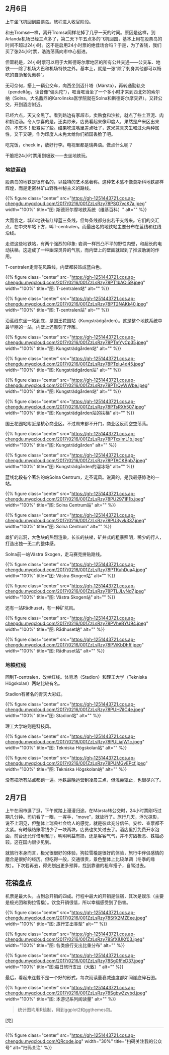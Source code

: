 
## 2月6日

上午坐飞机回到股票岛。​旅程进入收官阶段。

和去Tromsø一样，离开Tromsø同样花掉了几乎一天的时间。原因是这样，到Arlanda机场已经三点多了，第二天下午五点多的飞机回国，基本上用在股票岛的时间不超过24小时。这不是启用24小时票的绝佳场合吗？于是，为了省钱​，我们买了张24小时票，浩浩荡荡向市中心挺进。

但噩耗是，24小时票可以用于大斯德哥尔摩地区的所有公共交通——公交车、地铁——除了机场大巴和机场特快之外。基本上，就是一张“除了刺身其他都可以畅吃的自助餐优惠券”。

无可奈何，搭上一辆公交车，向西坐到迈什塔（Märsta​），再转通勤轨交（pendeltåg，读音像“偏头陀”），哐当哐当坐了一个多小时才来到西北郊的索尔纳（Solna，大名鼎鼎的Karolinska医学院就在Solna和斯德哥尔摩交界）。又转公交，开到酒店附近。

​已经六点，天又全黑了。看到路边有家超市，卖熟食和沙拉，就点了些土豆泥、肉和奶油汤。令人惊喜的是，还卖炒米，店员看起来像印度人，果然是产米区出来的，不忘本！赶紧买了些。结果吃进嘴里差点吐了，这米兼具夹生和过火两种属性，又干又硬。作为印度人未免太给你们祖国丢脸了吧。

​吃完饭，check in，放好行李。电视里都是瑞典语。做点什么呢？

​干脆把24小时票用到极致——去坐地铁玩。

<!--more-->

### 地铁蓝线

股票岛的地铁​是很有名的，以独特的艺术感著称。这种艺术感不像莫斯科地铁那样辉煌，而是走密林矿山野性神秘主义的路线。

{{% figure class="center" src="https://gh-1251443721.cos.ap-chengdu.myqcloud.com/2017/0216/001ZzLsRzy78PSO7vcK7a.jpeg" width="100%" title="图: 斯德哥尔摩地铁系统（维基百科）" alt="" %}}

大而言之，城市地铁有红绿蓝三条线，但每条线都分出若干支线来。它们的交汇点，在中央车站下方，叫T-centralen。​而最出名的地铁站主要分布在蓝线和红线沿线。

走进这些地铁站，有两个强烈的印象: 岩洞一样凹凸不平的野性内壁，和超长的电动扶梯。这造成了一种幽深灵异的气氛，而内壁上的壁画就起到了推波助澜的作用。

T-centralen走青花风路线，内壁都装饰成蓝白色。

{{% figure class="center" src="https://gh-1251443721.cos.ap-chengdu.myqcloud.com/2017/0216/001ZzLsRzy78PT1bAOl59.jpeg" width="100%" title="图: T-centralen站" alt="" %}}

{{% figure class="center" src="https://gh-1251443721.cos.ap-chengdu.myqcloud.com/2017/0216/001ZzLsRzy78PT2NAKk40.jpeg" width="100%" title="图: T-centralen站" alt="" %}}

沿蓝线东坐一站到底，是国王花园站（Kungsträdgården）。这是整个地铁系统中最华丽的一站，内壁上还雕刻了浮雕。

{{% figure class="center" src="https://gh-1251443721.cos.ap-chengdu.myqcloud.com/2017/0216/001ZzLsRzy78PTmYyCp35.jpeg" width="100%" title="图: Kungsträdgården站" alt="" %}}

{{% figure class="center" src="https://gh-1251443721.cos.ap-chengdu.myqcloud.com/2017/0216/001ZzLsRzy78PTplu4d45.jpeg" width="100%" title="图: Kungsträdgården站" alt="" %}}

{{% figure class="center" src="https://gh-1251443721.cos.ap-chengdu.myqcloud.com/2017/0216/001ZzLsRzy78PTrQyWWbe.jpeg" width="100%" title="图: Kungsträdgården站" alt="" %}}

{{% figure class="center" src="https://gh-1251443721.cos.ap-chengdu.myqcloud.com/2017/0216/001ZzLsRzy78PTsRXh507.jpeg" width="100%" title="图: Kungsträdgården站的扶梯" alt="" %}}

国王花园站附近是核心商业区。不过周末都不开门，商业区反而空空荡荡。

{{% figure class="center" src="https://gh-1251443721.cos.ap-chengdu.myqcloud.com/2017/0216/001ZzLsRzy78PTxxImL1b.jpeg" width="100%" title="图: Kungsträdgården" alt="" %}}

{{% figure class="center" src="https://gh-1251443721.cos.ap-chengdu.myqcloud.com/2017/0216/001ZzLsRzy78PTACKBpb7.jpeg" width="100%" title="图: Kungsträdgården的溜冰场" alt="" %}}

蓝线北段有个著名的站Solna Centrum，走圣诞风。说真的，是我最感惊艳的一站。

{{% figure class="center" src="https://gh-1251443721.cos.ap-chengdu.myqcloud.com/2017/0216/001ZzLsRzy78PU2971F1b.jpeg" width="100%" title="图: Solna Centrum站" alt="" %}}

{{% figure class="center" src="https://gh-1251443721.cos.ap-chengdu.myqcloud.com/2017/0216/001ZzLsRzy78PU3yvk337.jpeg" width="100%" title="图: Solna Centrum" alt="" %}}

​雄犷的岩洞，大色块的热烈渲染，长长的扶梯，矿井式的粗暴照明，稀少的行人，打造出独一无二的整体感。

Solna前一站Västra Skogen，走马赛克拼贴路线。

{{% figure class="center" src="https://gh-1251443721.cos.ap-chengdu.myqcloud.com/2017/0216/001ZzLsRzy78PTKuhDua4.jpeg" width="100%" title="图: Västra Skogen站" alt="" %}}

{{% figure class="center" src="https://gh-1251443721.cos.ap-chengdu.myqcloud.com/2017/0216/001ZzLsRzy78PTLJLvNd7.jpeg" width="100%" title="图: Västra Skogen站" alt="" %}}

还有一站Rådhuset​，有一种矿坑风。

{{% figure class="center" src="https://gh-1251443721.cos.ap-chengdu.myqcloud.com/2017/0216/001ZzLsRzy78PVheBYU94.jpeg" width="100%" title="图: Rådhuset站" alt="" %}}

{{% figure class="center" src="https://gh-1251443721.cos.ap-chengdu.myqcloud.com/2017/0216/001ZzLsRzy78PViKbDhff.jpeg" width="100%" title="图: Rådhuset站" alt="" %}}

### 地铁红线

回到T-centralen，​改坐红线。体育场（Stadion）和理工大学（Tekniska Högskolan）两站比较有名。​

Stadion有著名的青天大彩虹。​

{{% figure class="center" src="https://gh-1251443721.cos.ap-chengdu.myqcloud.com/2017/0216/001ZzLsRzy78PUH7iIC4e.jpeg" width="100%" title="图: Stadion站" alt="" %}}

​理工大学站则是科技风。

{{% figure class="center" src="https://gh-1251443721.cos.ap-chengdu.myqcloud.com/2017/0216/001ZzLsRzy78PULiajW1c.jpeg" width="100%" title="图: Tekniska Högskolan站" alt="" %}}

{{% figure class="center" src="https://gh-1251443721.cos.ap-chengdu.myqcloud.com/2017/0216/001ZzLsRzy78PUMGvEPcf.jpeg" width="100%" title="图: Tekniska Högskolan站" alt="" %}}

​没有把所有站点都跑一遍。地铁最晚运营到凌晨三点，但浅尝辄止，也很尽兴了。

## 2月7日

上午在闹市逛了逛，下午就​踏上漫漫归途。在Märsta转公交时，24小时票刚巧过期几分钟。司机看了一眼，一挥手，“move”，就放行了。旅行几天，浮光掠影，说不上洞见，但整体上瑞典社会给人的感觉，就是彼此充分信任。安检、查票都不太紧。有时候结账零钱少了一块两块，店员也笑笑过去了。酒店里打免费开水泡面，前台还允许借用餐厅。明明利益有损，还是客客气气，并不穷凶极恶、铢锱必较。这在国内很少见到。

​就旅行本身而言，极光很很好的体验，狗拉雪橇是很好的体验，旅行中伴侣感情的磨合是很好的经历。但吃得一般，交通很贵，景色整体上比较单调（冬季的缘故）。下次若再去，得先划出更多预算，找到靠谱的租车搭子，自驾过去。

## 花销盘点

机票是最大头，占到总开销的四成。行程中最大的开销是住宿，其次是娱乐（主要是极光团和狗拉雪橇）。饮食开销很低，所以幸福感受到了伤害。

{{% figure class="center" src="https://gh-1251443721.cos.ap-chengdu.myqcloud.com/2017/0216/001ZzLsRzy78SfX2MZEee.jpeg" width="100%" title="图: 旅行支出类型" alt="" %}}

{{% figure class="center" src="https://gh-1251443721.cos.ap-chengdu.myqcloud.com/2017/0216/001ZzLsRzy78SfXIUKf03.jpeg" width="100%" title="图: 各类旅行支出比重分布" alt="" %}}

{{% figure class="center" src="https://gh-1251443721.cos.ap-chengdu.myqcloud.com/2017/0216/001ZzLsRzy78Sg0fFeD37.jpeg" width="100%" title="图:每日旅行支出（大致）" alt="" %}}

​最后，看起来连载不是一个好的形式，每次阅读量衰减速度都如同崖底碎石图。

{{% figure class="center" src="https://gh-1251443721.cos.ap-chengdu.myqcloud.com/2017/0216/001ZzLsRzy78SgbwZzvbd.jpeg" width="100%" title="图: 本游记系列阅读量" alt="" %}}

> 统计图均用R绘制，用到ggplot2和ggthemes包。

[完]

---

<!-- {% raw %} -->
{{% figure class="center" src="https://gh-1251443721.cos.ap-chengdu.myqcloud.com/QRcode.jpg" width="30%" title="扫码关注我的公众号" alt="扫码关注" %}}
<!-- {% endraw %} -->
